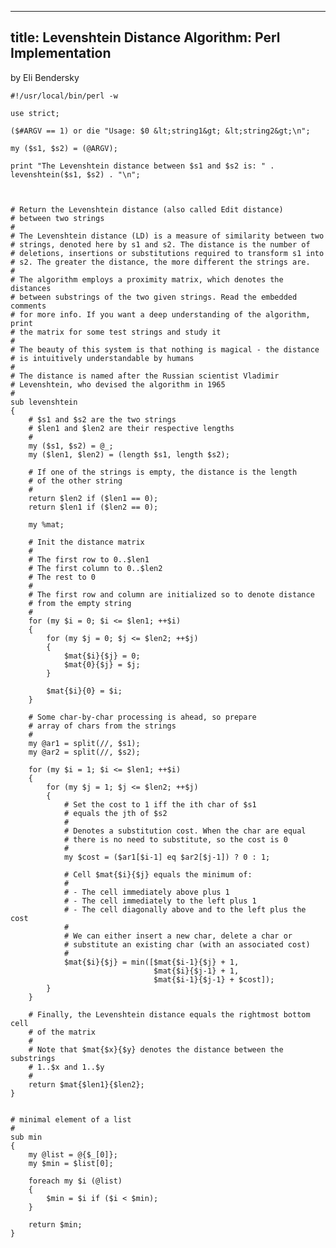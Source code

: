 ----
title: Levenshtein Distance Algorithm: Perl Implementation
----

by Eli Bendersky

    #!/usr/local/bin/perl -w

    use strict;

    ($#ARGV == 1) or die "Usage: $0 &lt;string1&gt; &lt;string2&gt;\n";

    my ($s1, $s2) = (@ARGV);

    print "The Levenshtein distance between $s1 and $s2 is: " . levenshtein($s1, $s2) . "\n";



    # Return the Levenshtein distance (also called Edit distance)
    # between two strings
    #
    # The Levenshtein distance (LD) is a measure of similarity between two
    # strings, denoted here by s1 and s2. The distance is the number of
    # deletions, insertions or substitutions required to transform s1 into
    # s2. The greater the distance, the more different the strings are.
    #
    # The algorithm employs a proximity matrix, which denotes the distances
    # between substrings of the two given strings. Read the embedded comments
    # for more info. If you want a deep understanding of the algorithm, print
    # the matrix for some test strings and study it
    #
    # The beauty of this system is that nothing is magical - the distance
    # is intuitively understandable by humans
    #
    # The distance is named after the Russian scientist Vladimir
    # Levenshtein, who devised the algorithm in 1965
    #
    sub levenshtein
    {
        # $s1 and $s2 are the two strings
        # $len1 and $len2 are their respective lengths
        #
        my ($s1, $s2) = @_;
        my ($len1, $len2) = (length $s1, length $s2);

        # If one of the strings is empty, the distance is the length
        # of the other string
        #
        return $len2 if ($len1 == 0);
        return $len1 if ($len2 == 0);

        my %mat;

        # Init the distance matrix
        #
        # The first row to 0..$len1
        # The first column to 0..$len2
        # The rest to 0
        #
        # The first row and column are initialized so to denote distance
        # from the empty string
        #
        for (my $i = 0; $i <= $len1; ++$i)
        {
            for (my $j = 0; $j <= $len2; ++$j)
            {
                $mat{$i}{$j} = 0;
                $mat{0}{$j} = $j;
            }

            $mat{$i}{0} = $i;
        }

        # Some char-by-char processing is ahead, so prepare
        # array of chars from the strings
        #
        my @ar1 = split(//, $s1);
        my @ar2 = split(//, $s2);

        for (my $i = 1; $i <= $len1; ++$i)
        {
            for (my $j = 1; $j <= $len2; ++$j)
            {
                # Set the cost to 1 iff the ith char of $s1
                # equals the jth of $s2
                #
                # Denotes a substitution cost. When the char are equal
                # there is no need to substitute, so the cost is 0
                #
                my $cost = ($ar1[$i-1] eq $ar2[$j-1]) ? 0 : 1;

                # Cell $mat{$i}{$j} equals the minimum of:
                #
                # - The cell immediately above plus 1
                # - The cell immediately to the left plus 1
                # - The cell diagonally above and to the left plus the cost
                #
                # We can either insert a new char, delete a char or
                # substitute an existing char (with an associated cost)
                #
                $mat{$i}{$j} = min([$mat{$i-1}{$j} + 1,
                                    $mat{$i}{$j-1} + 1,
                                    $mat{$i-1}{$j-1} + $cost]);
            }
        }

        # Finally, the Levenshtein distance equals the rightmost bottom cell
        # of the matrix
        #
        # Note that $mat{$x}{$y} denotes the distance between the substrings
        # 1..$x and 1..$y
        #
        return $mat{$len1}{$len2};
    }


    # minimal element of a list
    #
    sub min
    {
        my @list = @{$_[0]};
        my $min = $list[0];

        foreach my $i (@list)
        {
            $min = $i if ($i < $min);
        }

        return $min;
    }
